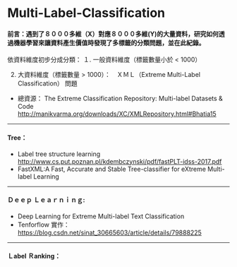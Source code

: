 # Multi-Label-Classification

#### 前言：遇到了８０００多維（X）對應８０００多維(Y)的大量資料，研究如何透過機器學習來讓資料產生價值時發現了多標籤的分類問題，並在此紀錄。


依資料維度初步分成分類：
１. 一般資料維度（標籤數量小於 < 1000）


2. 大資料維度（標籤數量 > 1000）：　ＸＭＬ（Extreme Multi-Label Classification） 問題
* 總資源：
   The Extreme Classification Repository: Multi-label Datasets & Code
   http://manikvarma.org/downloads/XC/XMLRepository.html#Bhatia15
------------------
#### Tree：

* Label tree structure learning  
  http://www.cs.put.poznan.pl/kdembczynski/pdf/fastPLT-idss-2017.pdf  
* FastXML:A Fast, Accurate and Stable Tree-classifier for eXtreme Multi-label Learning


------------------
#### Ｄｅｅｐ Ｌｅａｒｎｉｎｇ:
* Deep Learning for Extreme Multi-label Text Classification  
* Tenforflow 實作：
  https://blog.csdn.net/sinat_30665603/article/details/79888225  

------------------
#### Ｌabel Ｒanking：




